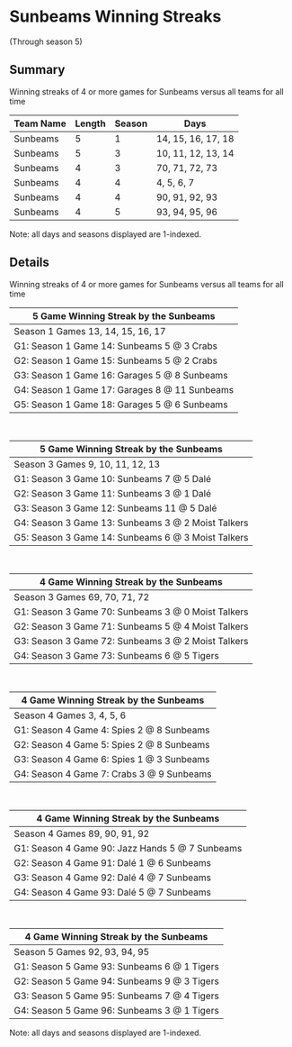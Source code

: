 # Sunbeams Winning Streaks
(Through season 5)
## Summary



Winning streaks of 4 or more games for Sunbeams versus all teams for all time



| Team Name | Length | Season | Days |
| ----- | ----- | ----- | ----- |
| Sunbeams                       | 5          | 1          | 14, 15, 16, 17, 18 |
| Sunbeams                       | 5          | 3          | 10, 11, 12, 13, 14 |
| Sunbeams                       | 4          | 3          | 70, 71, 72, 73 |
| Sunbeams                       | 4          | 4          | 4, 5, 6, 7 |
| Sunbeams                       | 4          | 4          | 90, 91, 92, 93 |
| Sunbeams                       | 4          | 5          | 93, 94, 95, 96 |




Note: all days and seasons displayed are 1-indexed.

## Details


Winning streaks of 4 or more games for Sunbeams versus all teams for all time

| 5 Game Winning Streak by the Sunbeams |
| ----- |
| Season 1 Games 13, 14, 15, 16, 17 |
| G1: Season 1 Game 14: Sunbeams 5  @  3 Crabs |
| G2: Season 1 Game 15: Sunbeams 5  @  2 Crabs |
| G3: Season 1 Game 16: Garages 5  @  8 Sunbeams |
| G4: Season 1 Game 17: Garages 8  @ 11 Sunbeams |
| G5: Season 1 Game 18: Garages 5  @  6 Sunbeams |

<br />

| 5 Game Winning Streak by the Sunbeams |
| ----- |
| Season 3 Games 9, 10, 11, 12, 13 |
| G1: Season 3 Game 10: Sunbeams 7  @  5 Dalé |
| G2: Season 3 Game 11: Sunbeams 3  @  1 Dalé |
| G3: Season 3 Game 12: Sunbeams 11 @  5 Dalé |
| G4: Season 3 Game 13: Sunbeams 3  @  2 Moist Talkers |
| G5: Season 3 Game 14: Sunbeams 6  @  3 Moist Talkers |

<br />

| 4 Game Winning Streak by the Sunbeams |
| ----- |
| Season 3 Games 69, 70, 71, 72 |
| G1: Season 3 Game 70: Sunbeams 3  @  0 Moist Talkers |
| G2: Season 3 Game 71: Sunbeams 5  @  4 Moist Talkers |
| G3: Season 3 Game 72: Sunbeams 3  @  2 Moist Talkers |
| G4: Season 3 Game 73: Sunbeams 6  @  5 Tigers |

<br />

| 4 Game Winning Streak by the Sunbeams |
| ----- |
| Season 4 Games 3, 4, 5, 6 |
| G1: Season 4 Game 4: Spies 2  @  8 Sunbeams |
| G2: Season 4 Game 5: Spies 2  @  8 Sunbeams |
| G3: Season 4 Game 6: Spies 1  @  3 Sunbeams |
| G4: Season 4 Game 7: Crabs 3  @  9 Sunbeams |

<br />

| 4 Game Winning Streak by the Sunbeams |
| ----- |
| Season 4 Games 89, 90, 91, 92 |
| G1: Season 4 Game 90: Jazz Hands 5  @  7 Sunbeams |
| G2: Season 4 Game 91: Dalé 1  @  6 Sunbeams |
| G3: Season 4 Game 92: Dalé 4  @  7 Sunbeams |
| G4: Season 4 Game 93: Dalé 5  @  7 Sunbeams |

<br />

| 4 Game Winning Streak by the Sunbeams |
| ----- |
| Season 5 Games 92, 93, 94, 95 |
| G1: Season 5 Game 93: Sunbeams 6  @  1 Tigers |
| G2: Season 5 Game 94: Sunbeams 9  @  3 Tigers |
| G3: Season 5 Game 95: Sunbeams 7  @  4 Tigers |
| G4: Season 5 Game 96: Sunbeams 3  @  1 Tigers |



Note: all days and seasons displayed are 1-indexed.

